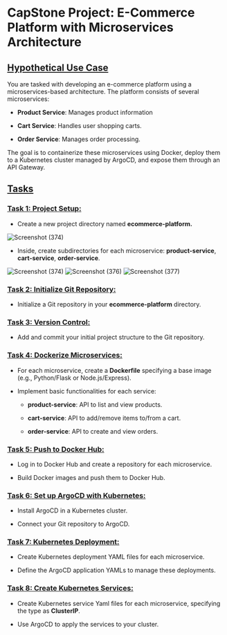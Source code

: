 # CapStone Project: E-Commerce Platform with Microservices Architecture

## <ins>**Hypothetical Use Case**</ins>

  You are tasked with developing an e-commerce platform using a microservices-based architecture. The platform consists of several microservices:

  - **Product Service**: Manages product information
  
  - **Cart Service**: Handles user shopping carts.
  
  - **Order Service**: Manages order processing.

  The goal is to containerize these microservices using Docker, deploy them to a Kubernetes cluster managed by ArgoCD, and expose them through an API Gateway.

## <ins>**Tasks**</ins>

### <ins>**Task 1: Project Setup:**</ins>

  - Create a new project directory named **ecommerce-platform.**

![Screenshot (374)](https://github.com/user-attachments/assets/7f67f8a6-0eaf-4e9f-8f7e-0002100a2be0)

  - Inside, create subdirectories for each microservice: **product-service**, **cart-service**, **order-service**.

![Screenshot (374)](https://github.com/user-attachments/assets/27636f7b-6a62-4d06-9b05-ba3aa1e15277)
![Screenshot (376)](https://github.com/user-attachments/assets/7a682368-fb50-4a1a-ac10-85e8952484f8)
![Screenshot (377)](https://github.com/user-attachments/assets/4c5a28b8-3ddd-4575-b370-7ad30a050769)

### <ins>**Task 2: Initialize Git Repository:**</ins>

  - Initialize a Git repository in your **ecommerce-platform** directory.

### <ins>**Task 3: Version Control:**</ins>

  - Add and commit your initial project structure to the Git repository.

### <ins>**Task 4: Dockerize Microservices:**</ins>

  - For each microservice, create a **Dockerfile** specifying a base image (e.g., Python/Flask or Node.js/Express).

  - Implement basic functionalities for each service:

      - **product-service**: API to list and view products.
   
      - **cart-service**: API to add/remove items to/from a cart.
   
      - **order-service**: API to create and view orders.
   
### <ins>**Task 5: Push to Docker Hub:**</ins>

  - Log in to Docker Hub and create a repository for each microservice.

  - Build Docker images and push them to Docker Hub.

### <ins>**Task 6: Set up ArgoCD with Kubernetes:**</ins>

  - Install ArgoCD in a Kubernetes cluster.

  - Connect your Git repository to ArgoCD.

### <ins>**Task 7: Kubernetes Deployment:**</ins>

  - Create Kubernetes deployment YAML files for each microservice.

  - Define the ArgoCD application YAMLs to manage these deployments.

### <ins>**Task 8: Create Kubernetes Services:**</ins>

  - Create Kubernetes service Yaml files for each microservice, specifying the type as **ClusterIP**.

  - Use ArgoCD to apply the services to your cluster.
